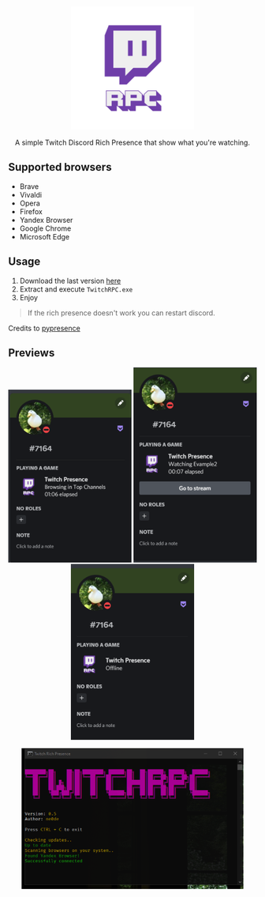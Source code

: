 
<p align="center">
<img src="https://github.com/manucabral/TwitchRPC/blob/main/assets/logo.png" width="250" title="example">
</p>

<p align="center">
   A simple Twitch Discord Rich Presence that show what you're watching.
</p>

## Supported browsers
- Brave
- Vivaldi
- Opera
- Firefox
- Yandex Browser
- Google Chrome
- Microsoft Edge

## Usage
1. Download the last version [here](https://github.com/manucabral/TwitchPresence/releases)
3. Extract and execute `TwitchRPC.exe`
4. Enjoy
> If the rich presence doesn't work you can restart discord.

Credits to [pypresence](https://github.com/qwertyquerty/pypresence)

## Previews

<p align="center"> 
<img src="https://github.com/manucabral/TwitchRPC/blob/main/assets/browsing.png" width="250" title="browsing">
<img src="https://github.com/manucabral/TwitchRPC/blob/main/assets/watching.png" width="250" title="watching">
<img src="https://github.com/manucabral/TwitchRPC/blob/main/assets/offline.png" width="250" title="offline">
</p>

<p align="center">
<img src="https://github.com/manucabral/TwitchRPC/blob/main/assets/program.png" width="450" title="program">
</p>
